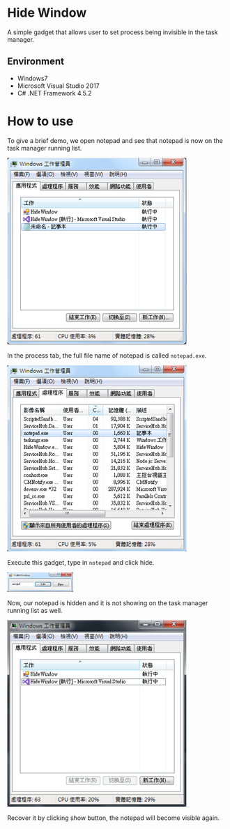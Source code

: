 # Hide Window

A simple gadget that allows user to set process being invisible in the task manager.

## Environment

- Windows7
- Microsoft Visual Studio 2017
- C# .NET Framework 4.5.2

# How to use

To give a brief demo, we open notepad and see that notepad is now on the task manager running list.

<img src="https://github.com/andywu0913/HideWindow/blob/master/pic2.png" width="411px">

In the process tab, the full file name of notepad is called `notepad.exe`.

<img src="https://github.com/andywu0913/HideWindow/blob/master/pic3.png" width="411px">

Execute this gadget, type in `notepad` and click hide.

<img src="https://github.com/andywu0913/HideWindow/blob/master/pic1.png" width="30%">

Now, our notepad is hidden and it is not showing on the task manager running list as well.

<img src="https://github.com/andywu0913/HideWindow/blob/master/pic4.png" width="411px">

Recover it by clicking show button, the notepad will become visible again.
